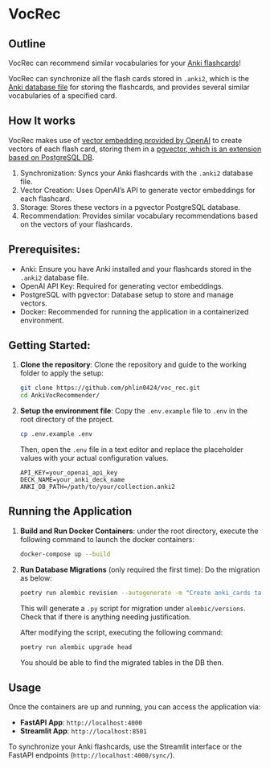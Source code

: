 # VocRec

## Outline

VocRec can recommend similar vocabularies for your [Anki flashcards](https://apps.ankiweb.net/)!

VocRec can synchronize all the flash cards stored in `.anki2`, which is the [Anki database file](https://github.com/ankidroid/Anki-Android/wiki/Database-Structure) for storing the flashcards, and provides several similar vocabularies of a specified card. 



## How It works

VocRec makes use of [vector embedding provided by OpenAI](https://platform.openai.com/docs/guides/embeddings) to create vectors of each flash card, storing them in a [pgvector, which is an extension based on PostgreSQL DB](https://github.com/pgvector/pgvector). 

1. Synchronization: Syncs your Anki flashcards with the `.anki2` database file.
2. Vector Creation: Uses OpenAI’s API to generate vector embeddings for each flashcard.
3. Storage: Stores these vectors in a pgvector PostgreSQL database.
4. Recommendation: Provides similar vocabulary recommendations based on the vectors of your flashcards.



## Prerequisites:

- Anki: Ensure you have Anki installed and your flashcards stored in the `.anki2` database file.
- OpenAI API Key: Required for generating vector embeddings.
- PostgreSQL with pgvector: Database setup to store and manage vectors.
- Docker: Recommended for running the application in a containerized environment.


## Getting Started: 

1. **Clone the repository**: Clone the repository and guide to the working folder to apply the setup:

    ```bash
    git clone https://github.com/phlin0424/voc_rec.git
    cd AnkiVocRecommender/
    ```



2. **Setup the environment file**: Copy the `.env.example` file to `.env` in the root directory of the project.

    ```bash
    cp .env.example .env
    ```

    Then, open the `.env` file in a text editor and replace the placeholder values with your actual configuration values.

    ```dotenv
    API_KEY=your_openai_api_key
    DECK_NAME=your_anki_deck_name
    ANKI_DB_PATH=/path/to/your/collection.anki2
    ```




## Running the Application


1. **Build and Run Docker Containers**: under the root directory, execute the following command to launch the docker containers: 

    ```bash
    docker-compose up --build
    ```


2. **Run Database Migrations** (only required the first time):
    Do the migration as below: 

    ```bash
    poetry run alembic revision --autogenerate -m "Create anki_cards table"
    ```
    This will generate a `.py` script for migration under `alembic/versions`. Check that if there is anything needing justification. 

    After modifying the script, executing the following command: 

    ```bash
    poetry run alembic upgrade head
    ```
    
    You should be able to find the migrated tables in the DB then. 

    



## Usage


Once the containers are up and running, you can access the application via:

- **FastAPI App**: `http://localhost:4000`
- **Streamlit App**: `http://localhost:8501`

To synchronize your Anki flashcards, use the Streamlit interface or the FastAPI endpoints (`http://localhost:4000/sync/`).